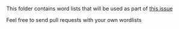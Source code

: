 This folder contains word lists that will be used as part of [this issue](https://github.com/Inboxen/website/issues/31)

Feel free to send pull requests with your own wordlists
